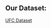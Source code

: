 ## Our Dataset:

[UFC Dataset](https://www.kaggle.com/rajeevw/ufcdata?select=raw_total_fight_data.csv)